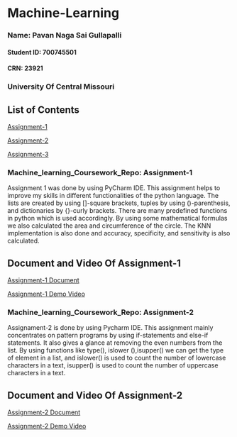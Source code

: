 # Machine-Learning 

### Name: Pavan Naga Sai Gullapalli
#### Student ID: 700745501
#### CRN: 23921
### University Of Central Missouri
## List of Contents
[Assignment-1](https://github.com/PavanNagaSaiG/Machine-Learning-/tree/main/Assignment%201)

[Assignment-2](https://github.com/PavanNagaSaiG/Machine-Learning-/tree/main/Assignment%202)

[Assignment-3](https://drive.google.com/drive/folders/1a3LujZ3ZTRMqq6r3fKV5WKnY_3akxyV9?usp=share_link)
### Machine_learning_Coursework_Repo: Assignment-1

Assignment 1 was done by using PyCharm IDE. This assignment helps to improve my skills in different functionalities of the python language. The lists are created by using []-square brackets, tuples by using ()-parenthesis, and dictionaries by {}-curly brackets. There are many predefined functions in python which is used accordingly. By using some mathematical formulas we also calculated the area and circumference of the circle. The KNN implementation is also done and accuracy, specificity, and sensitivity is also calculated.

## Document and Video Of Assignment-1 
[Assignment-1 Document](https://docs.google.com/document/d/1rM70N0aYOqzaD0F7Fcj9aYVVmysR_AmR/edit?usp=share_link&ouid=115541669927085277449&rtpof=true&sd=true)

[Assignment-1  Demo Video](https://drive.google.com/file/d/12zx27p9BnrFrPdK8MJkO7UF7cMAmQ5pO/view?usp=share_link)

### Machine_learning_Coursework_Repo: Assignment-2

Assignament-2 is done by using Pycharm IDE. This assignment mainly concentrates on pattern programs by using if-statements and else-if statements. It also gives a glance at removing the even numbers from the list. By using functions like type(), islower (),isupper() we can get the type of element in a list, and islower() is used to count the number of lowercase characters in a text, isupper() is used to count the number of uppercase characters in a text.

## Document and Video Of Assignment-2
[Assignment-2 Document](https://docs.google.com/document/d/1SgR9WaQIftH315WNwDV_MT4ipSBszprH/edit?usp=sharing&ouid=115541669927085277449&rtpof=true&sd=true)

[Assignment-2 Demo Video](https://drive.google.com/file/d/1pBaTIBO2gxwILQDNs2kcZjKwCSb-CtcC/view?usp=sharing)

